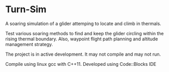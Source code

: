 # Turn-Sim
A soaring simulation of a glider attemping to locate and climb in thermals.

Test various soaring methods to find and keep the glider
circling within the rising thermal boundary. Also, waypoint
flight path planning and altitude management strategy.

The project is in active development. It may not compile and may not run.

Compile using linux gcc with C++11. Developed using Code::Blocks IDE
